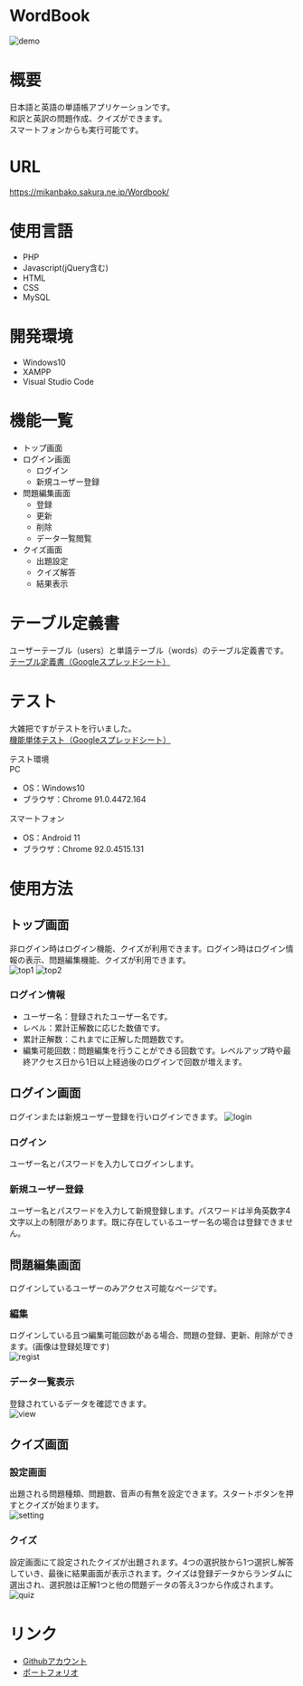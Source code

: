 # WordBook

![demo](https://user-images.githubusercontent.com/18690548/129553838-c0e8edc1-4e0d-4012-b5d9-882840448460.gif)

# 概要
日本語と英語の単語帳アプリケーションです。  
和訳と英訳の問題作成、クイズができます。  
スマートフォンからも実行可能です。 

# URL
https://mikanbako.sakura.ne.jp/Wordbook/

# 使用言語
* PHP
* Javascript(jQuery含む)
* HTML
* CSS
* MySQL

# 開発環境
* Windows10
* XAMPP
* Visual Studio Code

# 機能一覧
* トップ画面
* ログイン画面
  * ログイン
  * 新規ユーザー登録
* 問題編集画面
  * 登録
  * 更新
  * 削除
  * データ一覧閲覧
* クイズ画面
  * 出題設定
  * クイズ解答
  * 結果表示

# テーブル定義書
ユーザーテーブル（users）と単語テーブル（words）のテーブル定義書です。  
<a href="https://docs.google.com/spreadsheets/d/1kAnCUVVjwLSICFZMSjreRandVdp8pJWhO918HXTGdZw/edit?usp=sharing" target="_blank" rel="noopener noreferrer">テーブル定義書（Googleスプレッドシート）</a>

# テスト
大雑把ですがテストを行いました。  
<a href="https://docs.google.com/spreadsheets/d/1NxQPDQ28mIoBi_U8K8_BsIVLgF6n-kF7VXJyqp0OEfI/edit?usp=sharing" target="_blank" rel="noopener noreferrer">機能単体テスト（Googleスプレッドシート）</a>  

テスト環境  
PC
* OS：Windows10
* ブラウザ：Chrome 91.0.4472.164

スマートフォン
* OS：Android 11
* ブラウザ：Chrome 92.0.4515.131

# 使用方法
## トップ画面
非ログイン時はログイン機能、クイズが利用できます。ログイン時はログイン情報の表示、問題編集機能、クイズが利用できます。  
![top1](https://user-images.githubusercontent.com/18690548/129180736-ae92c53c-285f-48d6-aacc-4a29f93d33af.PNG)
![top2](https://user-images.githubusercontent.com/18690548/129361513-12acc99b-1d37-4204-a7f6-a413eabe72e6.PNG)
### ログイン情報
* ユーザー名：登録されたユーザー名です。
* レベル：累計正解数に応じた数値です。
* 累計正解数：これまでに正解した問題数です。
* 編集可能回数：問題編集を行うことができる回数です。レベルアップ時や最終アクセス日から1日以上経過後のログインで回数が増えます。

## ログイン画面
ログインまたは新規ユーザー登録を行いログインできます。
![login](https://user-images.githubusercontent.com/18690548/129207085-349e28da-c901-403b-8cac-fd334992c65e.gif)
### ログイン
ユーザー名とパスワードを入力してログインします。
### 新規ユーザー登録
ユーザー名とパスワードを入力して新規登録します。パスワードは半角英数字4文字以上の制限があります。既に存在しているユーザー名の場合は登録できません。

## 問題編集画面
ログインしているユーザーのみアクセス可能なページです。
### 編集
ログインしている且つ編集可能回数がある場合、問題の登録、更新、削除ができます。(画像は登録処理です)  
![regist](https://user-images.githubusercontent.com/18690548/129209769-05bd6176-7cb7-4024-8c86-49c7f9aa3814.gif)

### データ一覧表示
登録されているデータを確認できます。  
![view](https://user-images.githubusercontent.com/18690548/129210487-2286bc69-163f-43a4-964f-35d86d26648f.gif)

## クイズ画面
### 設定画面
出題される問題種類、問題数、音声の有無を設定できます。スタートボタンを押すとクイズが始まります。  
![setting](https://user-images.githubusercontent.com/18690548/129547344-5cc2fb3a-d276-4723-868c-682c24f3afbf.PNG)

### クイズ
設定画面にて設定されたクイズが出題されます。4つの選択肢から1つ選択し解答していき、最後に結果画面が表示されます。クイズは登録データからランダムに選出され、選択肢は正解1つと他の問題データの答え3つから作成されます。  
![quiz](https://user-images.githubusercontent.com/18690548/129552103-8e3de953-5b29-4e9b-a00d-e43dbce70ceb.gif)

# リンク
* <a href="https://github.com/yoshitaka7144" target="_blank" rel="noopener noreferrer">Githubアカウント</a>
* <a href="https://mikanbako.sakura.ne.jp/portfolio/" target="_blank" rel="noopener noreferrer">ポートフォリオ</a>